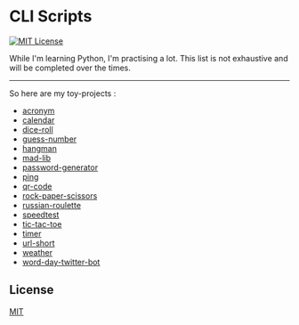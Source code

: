 # CLI Scripts

[![MIT License](https://img.shields.io/badge/License-MIT-success.svg)](https://choosealicense.com/licenses/mit/)

While I'm learning Python, I'm practising a lot. This list is not exhaustive and will be completed over the times.

---

So here are my toy-projects :

- [acronym](https://github.com/tt-bb/cli-scripts/tree/main/acronym)
- [calendar](https://github.com/tt-bb/cli-scripts/tree/main/calendar)
- [dice-roll](https://github.com/tt-bb/cli-scripts/tree/main/dice-roll)
- [guess-number](https://github.com/tt-bb/cli-scripts/tree/main/guess-number)
- [hangman](https://github.com/tt-bb/cli-scripts/tree/main/hangman)
- [mad-lib](https://github.com/tt-bb/cli-scripts/tree/main/mad-lib)
- [password-generator](https://github.com/tt-bb/cli-scripts/tree/main/password-generator)
- [ping](https://github.com/tt-bb/cli-scripts/tree/main/ping)
- [qr-code](https://github.com/tt-bb/cli-scripts/tree/main/qr-code)
- [rock-paper-scissors](https://github.com/tt-bb/cli-scripts/tree/main/rock-paper-scissors)
- [russian-roulette](https://github.com/tt-bb/cli-scripts/tree/main/russian-roulette)
- [speedtest](https://github.com/tt-bb/cli-scripts/tree/main/speedtest)
- [tic-tac-toe](https://github.com/tt-bb/cli-scripts/tree/main/tic-tac-toe)
- [timer](https://github.com/tt-bb/cli-scripts/tree/main/timer)
- [url-short](https://github.com/tt-bb/cli-scripts/tree/main/url-short)
- [weather](https://github.com/tt-bb/cli-scripts/tree/main/weather)
- [word-day-twitter-bot](https://github.com/tt-bb/cli-scripts/tree/main/word-day-twitter-bot)


## License

[MIT](https://choosealicense.com/licenses/mit/)
